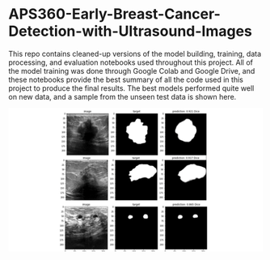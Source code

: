 # APS360-Early-Breast-Cancer-Detection-with-Ultrasound-Images
This repo contains cleaned-up versions of the model building, training, data processing, and evaluation notebooks used throughout this project. All of the model training was done through Google Colab and Google Drive, and these notebooks provide the best summary of all the code used in this project to produce the final results. The best models performed quite well on new data, and a sample from the unseen test data is shown here.

![alt text](test_sample.png)
